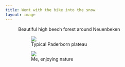```yaml
---
title: Went with the bike into the snow
layout: image
---
```

<figure>
<img src="/img/IMG_0264D.jpg" alt="">
<figcaption>Beautiful high beech forest around Neuenbeken</figcaption>
</figure>

<figure class="rg:split">
<figure>
<img src="/img/IMG_0262X.jpg">
<figcaption>Typical Paderborn plateau</figcaption>
</figure>
<figure>
<img src="/img/IMG_0260.jpg">
<figcaption>Me, enjoying nature</figcaption>
</figure>
</figure>

